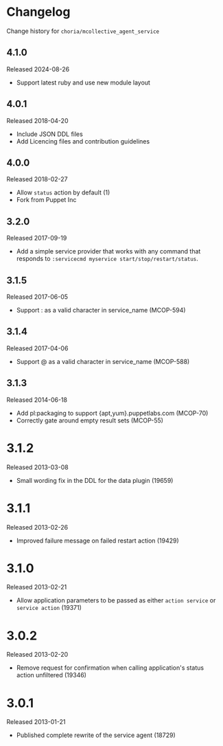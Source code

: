 # Changelog

Change history for `choria/mcollective_agent_service`

## 4.1.0

Released 2024-08-26

 * Support latest ruby and use new module layout

## 4.0.1

Released 2018-04-20

 * Include JSON DDL files
 * Add Licencing files and contribution guidelines

## 4.0.0

Released 2018-02-27

 * Allow `status` action by default (1)
 * Fork from Puppet Inc

## 3.2.0

Released 2017-09-19

* Add a simple service provider that works with any command that responds
  to `:servicecmd myservice start/stop/restart/status`.

## 3.1.5

Released 2017-06-05

* Support : as a valid character in service_name (MCOP-594)

## 3.1.4

Released 2017-04-06

* Support @ as a valid character in service_name (MCOP-588)

## 3.1.3

Released 2014-06-18

* Add pl:packaging to support {apt,yum}.puppetlabs.com (MCOP-70)
* Correctly gate around empty result sets (MCOP-55)


# 3.1.2

Released 2013-03-08

* Small wording fix in the DDL for the data plugin (19659)


# 3.1.1

Released 2013-02-26

* Improved failure message on failed restart action (19429)


# 3.1.0

Released 2013-02-21

* Allow application parameters to be passed as either `action service`
  or `service action` (19371)


# 3.0.2

Released 2013-02-20

* Remove request for confirmation when calling application's status
  action unfiltered (19346)


# 3.0.1

Released 2013-01-21

* Published complete rewrite of the service agent (18729)
